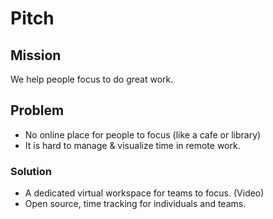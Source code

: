 # Pitch

## Mission

We help people focus to do great work.

## Problem

- No online place for people to focus (like a cafe or library)
- It is hard to manage & visualize time in remote work.

### Solution

- A dedicated virtual workspace for teams to focus. (Video)
- Open source, time tracking for individuals and teams.
